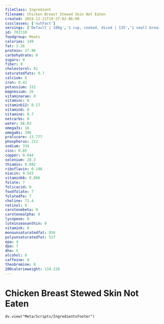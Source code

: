 ```yaml
---
fileClass: Ingredient
filename: Chicken Breast Stewed Skin Not Eaten
created: 2024-12-21T19:27:02-06:00
cssclasses: ['nutFact']
servings: ['Default | 100g','1 cup, cooked, diced | 135','1 small breast | 120','1 medium breast | 140','1 large breast | 155','1 breast, ns as to size | 140','1 small or thin slice | 30','1 medium slice | 60','1 large or thick slice | 85','1 oz, cooked | 28']
id: 782110
foodgroup: Meats
calories: 149
fat: 3.26
protein: 27.96
carbohydrate: 0
sugars: 0
fiber: 0
cholesterol: 91
saturatedfats: 0.7
calcium: 6
iron: 0.42
potassium: 332
magnesium: 26
vitaminarae: 8
vitaminc: 0
vitaminb12: 0.17
vitamind: 0
vitamine: 0.7
netcarbs: 0
water: 66.83
omega3s: 16
omega6s: 396
pralscore: 13.777
phosphorus: 212
sodium: 334
zinc: 0.85
copper: 0.044
selenium: 28.3
thiamin: 0.082
riboflavin: 0.198
niacin: 9.543
vitaminb6: 0.806
folate: 7
folicacid: 0
foodfolate: 7
folatedfe: 7
choline: 71.4
retinol: 8
carotenebeta: 0
carotenealpha: 0
lycopene: 0
luteinzeaxanthin: 0
vitamink: 0
monounsaturatedfat: 856
polyunsaturatedfat: 527
epa: 4
dpa: 7
dha: 5
alcohol: 0
caffeine: 0
theobromine: 0
200calorieweight: 134.228
---
```


# Chicken Breast Stewed Skin Not Eaten

```dataviewjs
dv.view("Meta/Scripts/IngredientsFooter")
```